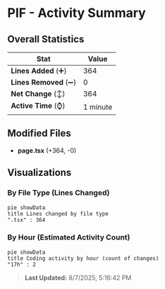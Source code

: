 # PIF - Activity Summary 

## Overall Statistics

| Stat                   | Value                                                             |
| ---------------------- | ----------------------------------------------------------------- |
| **Lines Added** (➕)   | 364                                          |
| **Lines Removed** (➖) | 0                                        |
| **Net Change** (↕)    | 364                |
| **Active Time** (⌚)   | 1 minute |


## Modified Files
- **page.tsx** (+364, -0)

## Visualizations

### By File Type (Lines Changed)

```mermaid
pie showData
title Lines changed by file type
".tsx" : 364
```

### By Hour (Estimated Activity Count)

```mermaid
pie showData
title Coding activity by hour (count of changes)
"17h" : 2
```


> **Last Updated:** 8/7/2025, 5:16:42 PM
